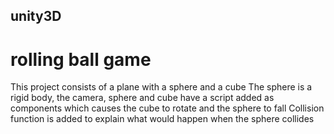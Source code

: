 ## unity3D
# rolling ball game

This project consists of a plane with a sphere and a cube
The sphere is a rigid body, the camera, sphere and cube have a script added as components which causes the cube to rotate and the sphere
to fall
Collision function is added to explain what would happen when the sphere collides
